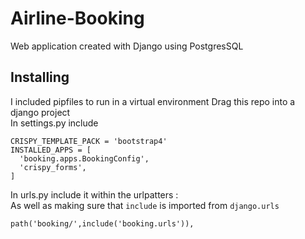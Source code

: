 # Airline-Booking
Web application created with Django using PostgresSQL

##  Installing
I included pipfiles to run in a virtual environment
Drag this repo into a django project   
In settings.py include
```
CRISPY_TEMPLATE_PACK = 'bootstrap4'
INSTALLED_APPS = [
  'booking.apps.BookingConfig',
  'crispy_forms',
]
```          
In urls.py include it within the urlpatters :  
As well as making sure that `include` is imported from `django.urls`
  
```
path('booking/',include('booking.urls')),
```
